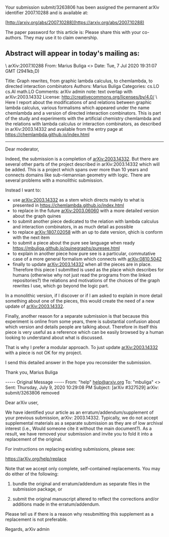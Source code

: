 Your submission submit/3263806 has been assigned the permanent arXiv
identifier 2007.10288 and is available at:

[http://arxiv.org/abs/2007.10288](https://arxiv.org/abs/2007.10288)

 
The paper password for this article is:
Please share this with your co-authors. They may use it to claim ownership.


Abstract will appear in today's mailing as:
------------------------------------------------------------------------------
\\
arXiv:2007.10288
From: Marius Buliga <>
Date: Tue, 7 Jul 2020 19:31:07 GMT   (2941kb,D)

Title: Graph rewrites, from graphic lambda calculus, to chemlambda, to directed
  interaction combinators
Authors: Marius Buliga
Categories: cs.LO cs.AI math.LO
Comments: arXiv admin note: text overlap with arXiv:2003.14332
License: http://creativecommons.org/licenses/by/4.0/
\\
  Here I report about the modifications of and relations between graphic lambda
calculus, various formalisms which appeared under the name chemlambda and a
version of directed interaction combinators. This is part of the study and
experiments with the artificial chemistry chemlambda and the relations with
lambda calculus or interaction combinators, as described in arXiv:2003.14332
and available from the entry page at https://chemlambda.github.io/index.html

___


Dear moderator,

Indeed, the submission is a completion of [arXiv:2003.14332](https://arxiv.org/abs/2003.14332). But there are several other parts of the project described in arXiv:2003.14332 which will be added. This is a project which spans over more than 10 years and connects domains like sub-riemannian geometry with logic. There are several problems with a monolithic submission.

Instead I want to:
- use [arXiv:2003.14332](https://arxiv.org/abs/2003.14332) as a stem which directs mainly to what is presented in https://chemlambda.github.io/index.html
- to replace in the future [arXiv:2003.06060](https://arxiv.org/abs/2003.06060) with a more detailed version about the graph quines
- to submit another piece dedicated to the relation with lambda calculus and interaction combinators, in as much detail as possible
- to replace [arXiv:1807.02058](https://arxiv.org/abs/1807.02058) with an up to date version, qhich is conform with the next item
- to submit a piece about the pure see language when ready https://mbuliga.github.io/quinegraphs/puresee.html
- to explain in another piece how pure see is a particular, commutative case of a more general formalism which connects with [arXiv:0810.5042](https://arxiv.org/abs/0810.5042)
- finally to update [arXiv:2003.14332](https://arxiv.org/abs/2003.14332) when all the pieces are in place.
Therefore this piece I submitted is used as the place which describes for humans (otherwise why not just read the programs from the linked repositories?) the relations and motivations of the choices of the graph rewrites I use, which go beyond the logic part.

In a monolithic version, if I discover or if I am asked to explain in more detail something about one of the pieces, this would create the need of a new update of [arXiv:2003.14332](https://arxiv.org/abs/2003.14332).

Finally, another reason for a separate submission is that because this experiment is online from some years, there is substantial confusion about which version and details people are talking about. Therefore in itself this piece is very useful as a reference which can be easily browsed by a human looking to understand about what is discussed.

That is why I prefer a modular approach. To just update [arXiv:2003.14332](https://arxiv.org/abs/2003.14332) with a piece is not OK for my project.

I send this detailed answer in the hope you reconsider the submission.

Thank you,
Marius Buliga


----- Original Message -----
From: "help" <help@arxiv.org>
To: "mbuliga" <>
Sent: Thursday, July 9, 2020 10:29:08 PM
Subject: [arXiv #327529] arXiv: submit/3263806 removed

Dear arXiv user,

We have identified your article as an erratum/addendum/supplement of your previous submission, arXiv: 2003.14332. Typically, we do not accept supplemental materials as a separate submission as they are of low archival interest (i.e., Would someone cite it without the main document?). As a result, we have removed your submission and invite you to fold it into a replacement of the original.

For instructions on replacing existing submissions, please see:

https://arXiv.org/help/replace

Note that we accept only complete, self-contained replacements. You may do either of the following:

1) bundle the original and erratum/addendum as separate files in the submission package, or

2) submit the original manuscript altered to reflect the corrections and/or additions made in the erratum/addendum.

Please tell us if there is a reason why resubmitting this supplement as a replacement is not preferable.


Regards,
arXiv admin
